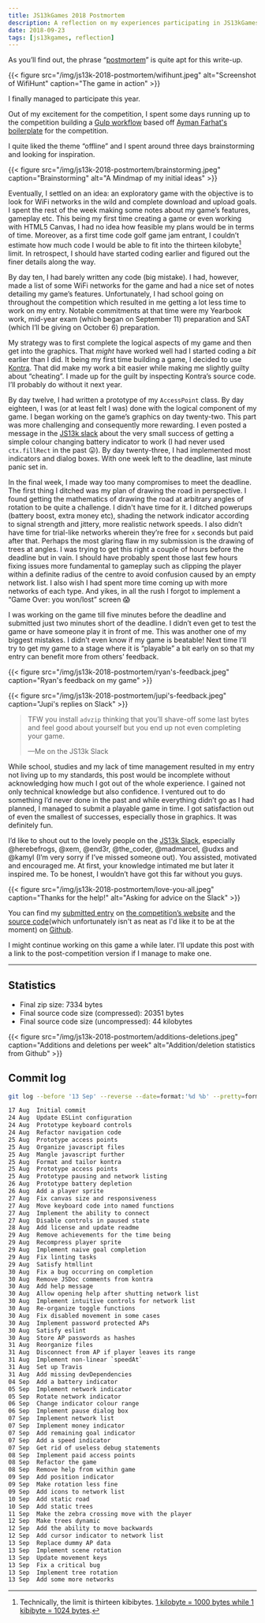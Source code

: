```yaml
---
title: JS13kGames 2018 Postmortem
description: A reflection on my experiences participating in JS13kGames 2018
date: 2018-09-23
tags: [js13kgames, reflection]
---
```


As you’ll find out, the phrase “[postmortem](https://www.merriam-webster.com/dictionary/postmortem)” is quite apt for this write-up.

{{< figure src="/img/js13k-2018-postmortem/wifihunt.jpeg" alt="Screenshot of WifiHunt" caption="The game in action" >}}

I finally managed to participate this year.

Out of my excitement for the competition, I spent some days running up to the competition building a [Gulp workflow](//github.com/shreyasminocha/js13k-boilerplate) based off [Ayman Farhat's boilerplate](//github.com/aymanfarhat/js13k-starter) for the competition.

I quite liked the theme “offline” and I spent around three days  brainstorming and looking for inspiration.

{{< figure src="/img/js13k-2018-postmortem/brainstorming.jpeg" caption="Brainstorming" alt="A Mindmap of my initial ideas" >}}

Eventually, I settled on an idea: an exploratory game with the objective is to look for WiFi networks in the wild and complete download and upload goals. I spent the rest of the week making some notes about my game’s features, gameplay etc. This being my first time creating a game or even working with HTML5 Canvas, I had no idea how feasible my plans would be in terms of time. Moreover, as a first time code golf game jam entrant, I couldn’t estimate how much code I would be able to fit into the thirteen kilobyte[^1] limit. In retrospect, I should have started coding earlier and figured out the finer details along the way.

By day ten, I had barely written any code (big mistake). I had, however, made a list of some WiFi networks for the game and had a nice set of notes detailing my game’s features. Unfortunately, I had school going on throughout the competition which resulted in me getting a lot less time to work on my entry. Notable commitments at that time were my Yearbook work, mid-year exam (which began on September 11) preparation and SAT (which I’ll be giving on October 6) preparation.

My strategy was to first complete the logical aspects of my game and then get into the graphics. That _might_ have worked well had I started coding a _bit_ earlier than I did. It being my first time building a game, I decided to use [Kontra](//straker.github.io/kontra/download). That did make my work a bit easier while making me slightly guilty about “cheating”. I made up for the guilt by inspecting Kontra’s source code. I’ll probably do without it next year.

By day twelve, I had written a prototype of my `AccessPoint` class. By day eighteen, I was (or at least felt I was) done with the logical component of my game. I began working on the game’s graphics on day twenty-two. This part was more challenging and consequently more rewarding. I even posted a message in the [JS13k slack](//js13kgames.slack.com) about the very small success of getting a simple colour changing battery indicator to work (I had never used `ctx.fillRect` in the past 😛). By day twenty-three, I had implemented most indicators and dialog boxes. With one week left to the deadline, last minute panic set in.

In the final week, I made way too many compromises to meet the deadline. The first thing I ditched was my plan of drawing the road in perspective. I found getting the mathematics of drawing the road at arbitrary angles of rotation to be quite a challenge. I didn't have time for it. I ditched powerups (battery boost, extra money etc), shading the network indicator according to signal strength and jittery, more realistic network speeds. I also didn’t have time for trial-like networks wherein they’re free for `x` seconds but paid after that. Perhaps the most glaring flaw in my submission is the drawing of trees at angles. I was trying to get this right a couple of hours before the deadline but in vain. I should have probably spent those last few hours fixing issues more fundamental to gameplay such as clipping the player within a definite radius of the centre to avoid confusion caused by an empty network list. I also wish I had spent more time coming up with more networks of each type. And yikes, in all the rush I forgot to implement a “Game Over: you won/lost” screen 😱

I was working on the game till five minutes before the deadline and submitted just two minutes short of the deadline. I didn’t even get to test the game or have someone play it in front of me. This was another one of my biggest mistakes. I didn't even know if my game is beatable! Next time I’ll try to get my game to a stage where it is “playable” a bit early on so that my entry can benefit more from others’ feedback.

{{< figure src="/img/js13k-2018-postmortem/ryan's-feedback.jpeg" caption="Ryan's feedback on my game" >}}

{{< figure src="/img/js13k-2018-postmortem/jupi's-feedback.jpeg" caption="Jupi's replies on Slack" >}}

> TFW you install `advzip` thinking that you’ll shave-off some last bytes and feel good about yourself but you end up not even completing your game.
>
> —Me on the JS13k Slack

While school, studies and my lack of time management resulted in my entry not living up to my standards, this post would be incomplete without acknowledging how much I got out of the whole experience. I gained not only technical knowledge but also confidence. I ventured out to do something I’d never done in the past and while everything didn’t go as I had planned, I managed to submit a playable game in time. I got satisfaction out of even the smallest of successes, especially those in graphics. It was definitely fun.

I’d like to shout out to the lovely people on the [JS13k Slack](//js13kgames.slack.com), especially @herebefrogs, @xem, @end3r, @the_coder, @madmarcel, @udxs and @kamyl (I’m very sorry if I’ve missed someone out). You assisted, motivated and encouraged me. At first, your knowledge intimated me but later it inspired me. To be honest, I wouldn’t have got this far without you guys.

{{< figure src="/img/js13k-2018-postmortem/love-you-all.jpeg" caption="Thanks for the help!" alt="Asking for advice on the Slack" >}}

You can find my [submitted entry](//2018.js13kgames.com/entries/wifihunt) on [the competition’s website](//2018.js13kgames.com) and the [source code](//github.com/shreyasminocha/WiFiHunt)(which unfortunately isn't as neat as I'd like it to be at the moment) on [Github](//github.com).

I might continue working on this game a while later. I’ll update this post with a link to the post-competition version if I manage to make one.

--------------------------------------------------------------------------------

## Statistics

- Final zip size: 7334 bytes
- Final source code size (compressed): 20351 bytes
- Final source code size (uncompressed): 44 kilobytes

{{< figure src="/img/js13k-2018-postmortem/additions-deletions.jpeg" caption="Additions and deletions per week" alt="Addition/deletion statistics from Github" >}}

## Commit log

```sh
git log --before '13 Sep' --reverse --date=format:'%d %b' --pretty=format:'%cd  %s'
```

```txt
17 Aug  Initial commit
24 Aug  Update ESLint configuration
24 Aug  Prototype keyboard controls
24 Aug  Refactor navigation code
25 Aug  Prototype access points
25 Aug  Organize javascript files
25 Aug  Mangle javascript further
25 Aug  Format and tailor kontra
25 Aug  Prototype access points
25 Aug  Prototype pausing and network listing
26 Aug  Prototype battery depletion
26 Aug  Add a player sprite
27 Aug  Fix canvas size and responsiveness
27 Aug  Move keyboard code into named functions
27 Aug  Implement the ability to connect
27 Aug  Disable controls in paused state
28 Aug  Add license and update readme
29 Aug  Remove achievements for the time being
29 Aug  Recompress player sprite
29 Aug  Implement naive goal completion
29 Aug  Fix linting tasks
29 Aug  Satisfy htmllint
30 Aug  Fix a bug occurring on completion
30 Aug  Remove JSDoc comments from kontra
30 Aug  Add help message
30 Aug  Allow opening help after shutting network list
30 Aug  Implement intuitive controls for network list
30 Aug  Re-organize toggle functions
30 Aug  Fix disabled movement in some cases
30 Aug  Implement password protected APs
30 Aug  Satisfy eslint
30 Aug  Store AP passwords as hashes
31 Aug  Reorganize files
31 Aug  Disconnect from AP if player leaves its range
31 Aug  Implement non-linear `speedAt`
31 Aug  Set up Travis
31 Aug  Add missing devDependencies
04 Sep  Add a battery indicator
05 Sep  Implement network indicator
05 Sep  Rotate network indicator
06 Sep  Change indicator colour range
06 Sep  Implement pause dialog box
07 Sep  Implement network list
07 Sep  Implement money indicator
07 Sep  Add remaining goal indicator
07 Sep  Add a speed indicator
07 Sep  Get rid of useless debug statements
08 Sep  Implement paid access points
08 Sep  Refactor the game
08 Sep  Remove help from within game
09 Sep  Add position indicator
09 Sep  Make rotation less fine
09 Sep  Add icons to network list
10 Sep  Add static road
10 Sep  Add static trees
11 Sep  Make the zebra crossing move with the player
12 Sep  Make trees dynamic
12 Sep  Add the ability to move backwards
12 Sep  Add cursor indicator to network list
13 Sep  Replace dummy AP data
13 Sep  Implement scene rotation
13 Sep  Update movement keys
13 Sep  Fix a critical bug
13 Sep  Implement tree rotation
13 Sep  Add some more networks
```

[^1]: Technically, the limit is thirteen kibibytes. [1 kilobyte = 1000 bytes while 1 kibibyte = 1024 bytes](//wikipedia.org/en/Binary_prefix).
